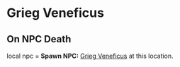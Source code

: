 # Grieg Veneficus
## On NPC Death

local npc = **Spawn NPC:**  [Grieg Veneficus](/npc/163389) at this location.